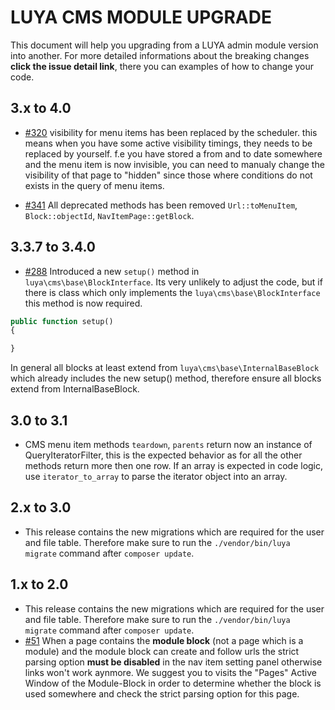 # LUYA CMS MODULE UPGRADE

This document will help you upgrading from a LUYA admin module version into another. For more detailed informations about the breaking changes **click the issue detail link**, there you can examples of how to change your code.

## 3.x to 4.0

+ [#320](https://github.com/luyadev/luya-module-cms/pull/320) visibility for menu items has been replaced by the scheduler. this means when you have some active visibility timings, they needs to be replaced by yourself. f.e you have stored a from and to date somewhere and the menu item is now invisible, you can need to manualy change the visibility of that page to "hidden" since those where conditions do not exists in the query of menu items.
* [#341](https://github.com/luyadev/luya-module-cms/pull/341) All deprecated methods has been removed `Url::toMenuItem`, `Block::objectId`, `NavItemPage::getBlock`.

## 3.3.7 to 3.4.0

+ [#288](https://github.com/luyadev/luya-module-cms/pull/288) Introduced a new `setup()` method in `luya\cms\base\BlockInterface`. Its very unlikely to adjust the code, but if there is class which only implements the `luya\cms\base\BlockInterface` this method is now required.

```php
public function setup()
{

}
```

In general all blocks at least extend from `luya\cms\base\InternalBaseBlock` which already includes the new setup() method, therefore ensure all blocks extend from InternalBaseBlock.

## 3.0 to 3.1

+ CMS menu item methods `teardown`, `parents` return now an instance of QueryIteratorFilter, this is the expected behavior as for all the other methods return more then one row. If an array is expected in code logic, use `iterator_to_array` to parse the iterator object into an array.

## 2.x to 3.0

+ This release contains the new migrations which are required for the user and file table. Therefore make sure to run the `./vendor/bin/luya migrate` command after `composer update`.

## 1.x to 2.0

+ This release contains the new migrations which are required for the user and file table. Therefore make sure to run the `./vendor/bin/luya migrate` command after `composer update`.
+ [#51](https://github.com/luyadev/luya-module-cms/issues/51) When a page contains the **module block** (not a page which is a module) and the module block can create and follow urls the strict parsing option **must be disabled** in the nav item setting panel otherwise links won't work aynmore. We suggest you to visits the "Pages" Active Window of the Module-Block in order to determine whether the block is used somewhere and check the strict parsing option for this page.
